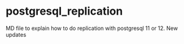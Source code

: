 # postgresql_replication
MD file to explain how to do replication with postgresql 11 or 12.
New updates
